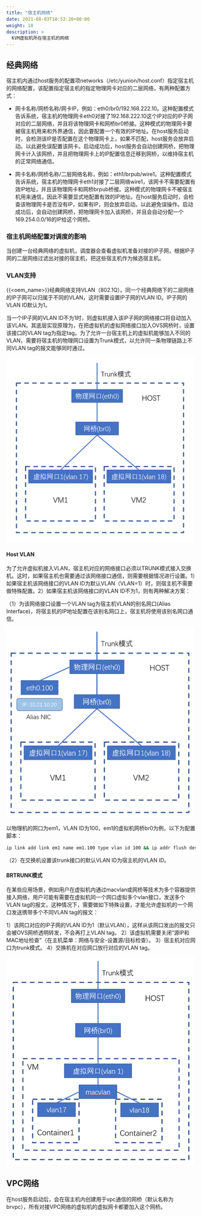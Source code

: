 ```yaml
---
title: "宿主机网络"
date: 2021-08-03T10:53:20+08:00
weight: 10
description: >
  KVM虚拟机所在宿主机的网络
---
```


## 经典网络

宿主机内通过host服务的配置项networks（/etc/yunion/host.conf）指定宿主机的网络配置，该配置指定宿主机的指定物理网卡对应的二层网络，有两种配置方式：

- 网卡名称/网桥名称/网卡IP，例如：eth0/br0/192.168.222.10。这种配置模式告诉系统，宿主机的物理网卡eth0对接了192.168.222.10这个IP对应的IP子网对应的二层网络，并且将该物理网卡和网桥br0桥接。这种模式的物理网卡要被宿主机用来和外界通信，因此要配置一个有效的IP地址。在host服务启动时，会检测该IP是否配置在这个物理网卡上，如果不匹配，host服务会放弃启动。以此避免误配置该网卡。启动成功后，host服务会自动创建网桥，把物理网卡计入该网桥，并且把物理网卡上的IP配置信息迁移到网桥，以维持宿主机的正常网络通信。

- 网卡名称/网桥名称/二层网络名称，例如：eth1/brpub/wire1。这种配置模式告诉系统，宿主机的物理网卡eth1对接了二层网络wire1，该网卡不需要配置有效IP地址，并且该物理网卡和网桥brpub桥接。这种模式的物理网卡不被宿主机用来通信，因此不需要显式地配置有效的IP地址。在host服务启动时，会检查该物理网卡是否没有IP，如果有IP，则会放弃启动。以此避免误操作。启动成功后，会自动创建网桥，把物理网卡加入该网桥，并且会自动分配一个169.254.0.0/16的IP给这个网桥。

### 宿主机网络配置对调度的影响

当创建一台经典网络的虚拟机，调度器会查看虚拟机准备对接的IP子网，根据IP子网的二层网络过滤出对接的宿主机，把这些宿主机作为候选宿主机。

### VLAN支持

{{<oem_name>}}经典网络支持VLAN（802.1Q）。同一个经典网络下的二层网络的IP子网可以归属于不同的VLAN，这时需要设置IP子网的VLAN ID。IP子网的VLAN ID默认为1。

当一个IP子网的VLAN ID不为1时，则虚拟机接入该IP子网的网络接口将自动加入该VLAN。其底层实现原理为，在把虚拟机的虚拟网络接口加入OVS网桥时，设置该接口的VLAN tag为指定tag。为了允许一台宿主机上的虚拟机能够加入不同的VLAN，需要将宿主机的物理网口设置为Trunk模式，以允许同一条物理链路上不同VLAN tag的报文能够同时通过。

<img src="./vm_vlan_access.png" width="500">

#### Host VLAN

为了允许虚拟机接入VLAN，宿主机对应的网络接口必须以TRUNK模式接入交换机。这时，如果宿主机也需要通过该网络接口通信，则需要根据情况进行设置。1）如果宿主机该网络接口的VLAN ID为默认VLAN（VLAN=1）时，则宿主机不需要做特殊配置。2）如果宿主机该网络接口的VLAN ID不为1，则有两种解决方案：

（1）为该网络接口设置一个VLAN tag为宿主机VLAN的别名网口(Alias Interface)，将宿主机的IP地址配置在该别名网口上，宿主机将使用该别名网口通信。

<img src="./host_alias_vlan_nic.png" width="500">

以物理机的网口为em1，VLAN ID为100，em1的虚拟机网桥br0为例，以下为配置脚本：

```bash
ip link add link em1 name em1.100 type vlan id 100 && ip addr flush dev br0 && ip addr add 10.192.4.20/22 dev em1.100 && ip link set dev em1.100 up
```

（2）在交换机设置该trunk接口的默认VLAN ID为宿主机的VLAN ID。

#### BRTRUNK模式

在某些应用场景，例如用户在虚拟机内通过macvlan或网桥等技术为多个容器提供接入网络，用户可能有需要在虚拟机同一个网口虚拟多个vlan接口，发送多个VLAN tag的报文，这种情况下，需要做如下特殊设置，才能允许虚拟机的一个网口发送携带多个不同VLAN tag的报文：

1）该网口对应的IP子网的VLAN ID为1（默认VLAN），这样从该网口发出的报文只会被OVS网桥透明转发，不会再打上VLAN tag。
2）该虚拟机需要关闭“源IP和MAC地址检查”（在主机菜单：网络与安全-设置源/目标检查）。
3）宿主机对应网口为trunk模式。
4）交换机在对应网口放行对应的VLAN tag。

<img src="./brtrunk.png" width="500">

## VPC网络

在host服务启动后，会在宿主机内创建用于vpc通信的网桥（默认名称为brvpc），所有对接VPC网络的虚拟机的虚拟网卡都要加入这个网桥。
